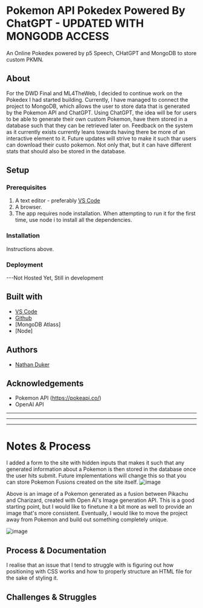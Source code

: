 <!-- Every README should start with an H1 -->
# Pokemon API Pokedex Powered By ChatGPT - UPDATED WITH MONGODB ACCESS
<!-- A one sentence description of the project or assignment -->
An Online Pokedex powered by p5 Speech, CHatGPT and MongoDB to store custom PKMN.


<!-- It is good practice to add an about or summary -->
## About

For the DWD Final and ML4TheWeb, I decided to continue work on the Pokedex I had started building. Currently, I have managed to connect the project to MongoDB, which allows the user to store data that is generated by the Pokemon API and ChatGPT. Using ChatGPT, the idea will be for users to be able to generate their own custom Pokemon, have them stored in a database such that they can be retrieved later on. Feedback on the system as it currently exists currently leans towards having there be more of an interactive element to it. Future updates will strive to make it such thar users can download their custo pokemon. Not only that, but it can have different stats that should also be stored in the database.


<!-- It is essential to describe how to set up your project -->
## Setup

<!-- Any knowledge or tools you will need before hand -->
### Prerequisites

1. A text editor - preferably [VS Code](https://code.visualstudio.com/)
2. A browser.
3. The app requires node installation. When attempting to run it for the first time, use node i to install all the dependencies. 

<!-- any installation needs should be defined -->
### Installation

Instructions above.

<!-- Notes about the deployment -->
### Deployment

---Not Hosted Yet, Still in development

## Built with

* [VS Code](https://code.visualstudio.com/)
* [Github](https://github.com)
* [MongoDB Atlass]
* [Node]

## Authors

* [Nathan Duker](https:nathanduker.artstation.com)

<!-- thank and reference all the things that made your project happen -->
## Acknowledgements

* Pokemon API (https://pokeapi.co/)
* OpenAI API

***
***
***

<!-- For your assignments you might consider  -->
# Notes & Process

<!-- How you built this project - Include images, gifs, and notes here -->

I added a form to the site with hidden inputs that makes it such that any generated information about a Pokemon is then stored in the database once the user hits submit. Future implementations will change this so that you can store Pokemon Fusions created on the site itself. 
![image](https://github.com/nathanduker/DWD-Final/assets/157427640/d5e3754d-4994-4215-9eaf-a5ff84b7dd31)

Above is an image of a Pokemon generated as a fusion between Pikachu and Charizard, created with Open AI's Image generation API. This is a good starting point, but I would like to finetune it a bit more as well to provide an image that's more consistent. Eventually, I would like to move the project away from Pokemon and build out something completely unique. 


![image](https://github.com/nathanduker/DWD-Final/assets/157427640/26512e59-dd9f-4f36-8d47-df76b7fe0443)



## Process & Documentation

<!-- Any specific challenges or struggles documented -->
I realise that an issue that I tend to struggle with is figuring out how positioning with CSS works and how to properly structure an HTML file for the sake of styling it. 
## Challenges & Struggles

<!-- Any questions you have -->

